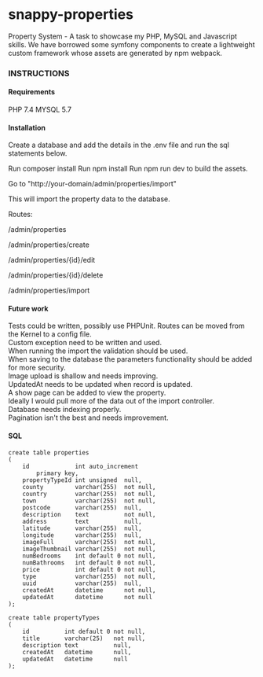 # snappy-properties
Property System - A task to showcase my PHP, MySQL and Javascript skills. We have borrowed some symfony components to create a lightweight custom framework whose assets are generated by npm webpack.

### INSTRUCTIONS

#### Requirements
PHP 7.4
MYSQL 5.7

#### Installation
Create a database and add the details in the .env file and run the sql statements below.

Run composer install
Run npm install
Run npm run dev to build the assets.


Go to "http://your-domain/admin/properties/import"

This will import the property data to the database.


Routes:

/admin/properties

/admin/properties/create

/admin/properties/{id}/edit

/admin/properties/{id}/delete

/admin/properties/import

#### Future work
Tests could be written, possibly use PHPUnit.
Routes can be moved from the Kernel to a config file.  
Custom exception need to be written and used.  
When running the import the validation should be used.  
When saving to the database the parameters functionality should be added for more security.  
Image upload is shallow and needs improving.  
UpdatedAt needs to be updated when record is updated.  
A show page can be added to view the property.  
Ideally I would pull more of the data out of the import controller.  
Database needs indexing properly.  
Pagination isn't the best and needs improvement.  

#### SQL

```
create table properties
(
    id             int auto_increment
        primary key,
    propertyTypeId int unsigned  null,
    county         varchar(255)  not null,
    country        varchar(255)  not null,
    town           varchar(255)  not null,
    postcode       varchar(255)  null,
    description    text          not null,
    address        text          null,
    latitude       varchar(255)  null,
    longitude      varchar(255)  null,
    imageFull      varchar(255)  not null,
    imageThumbnail varchar(255)  not null,
    numBedrooms    int default 0 not null,
    numBathrooms   int default 0 not null,
    price          int default 0 not null,
    type           varchar(255)  not null,
    uuid           varchar(255)  null,
    createdAt      datetime      not null,
    updatedAt      datetime      not null
);
```
```
create table propertyTypes
(
    id          int default 0 not null,
    title       varchar(25)   not null,
    description text          null,
    createdAt   datetime      null,
    updatedAt   datetime      null
);
```
